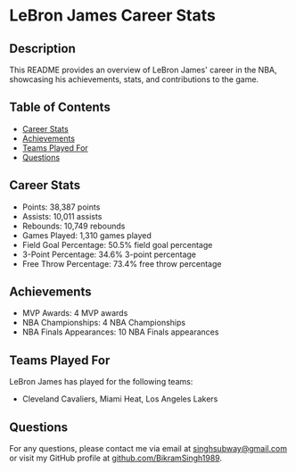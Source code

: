
# LeBron James Career Stats

## Description
This README provides an overview of LeBron James' career in the NBA, showcasing his achievements, stats, and contributions to the game.

## Table of Contents
- [Career Stats](#career-stats)
- [Achievements](#achievements)
- [Teams Played For](#teams-played-for)
- [Questions](#questions)

## Career Stats
- Points: 38,387 points
- Assists: 10,011 assists
- Rebounds: 10,749 rebounds
- Games Played: 1,310 games played
- Field Goal Percentage: 50.5% field goal percentage
- 3-Point Percentage: 34.6% 3-point percentage
- Free Throw Percentage: 73.4% free throw percentage

## Achievements
- MVP Awards: 4 MVP awards
- NBA Championships: 4 NBA Championships
- NBA Finals Appearances: 10 NBA Finals appearances

## Teams Played For
LeBron James has played for the following teams:
- Cleveland Cavaliers, Miami Heat, Los Angeles Lakers

## Questions
For any questions, please contact me via email at [singhsubway@gmail.com](mailto:singhsubway@gmail.com) or visit my GitHub profile at [github.com/BikramSingh1989](https://github.com/BikramSingh1989).
    